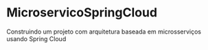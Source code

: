 # MicroservicoSpringCloud
Construindo um projeto com arquitetura baseada em microsserviços usando Spring Cloud
